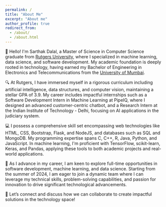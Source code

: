 ```yaml
---
permalink: /
title: "About Me"
excerpt: "About me"
author_profile: true
redirect_from: 
  - /about/
  - /about.html
---
```


👋 Hello! I'm Sarthak Dalal, a Master of Science in Computer Science graduate from [Rutgers University]((https://www.rutgers.edu/)), where I specialized in machine learning, data science, and software development. My academic foundation is deeply rooted in technology, having earned my Bachelor of Engineering in Electronics and Telecommunications from the [University of Mumbai]((https://mu.ac.in/)).

🔍 At Rutgers, I have immersed myself in a rigorous curriculum including artificial intelligence, data structures, and computer vision, maintaining a stellar GPA of 3.9. My career includes impactful internships such as a Software Development Intern in Machine Learning at PipeIQ, where I designed an advanced customer-centric chatbot, and a Research Intern at the Indian Institute of Technology - Delhi, focusing on AI applications in the judiciary system.

💻 I possess a comprehensive skill set encompassing web technologies like HTML, CSS, Bootstrap, Flask, and NodeJS, and databases such as SQL and MongoDB. My programming expertise spans C, C++, R, Java, Python, and JavaScript. In machine learning, I'm proficient with TensorFlow, scikit-learn, Keras, and Pandas, applying these tools to both academic projects and real-world applications.

🚀 As I advance in my career, I am keen to explore full-time opportunities in software development, machine learning, and data science. Starting from the summer of 2024, I am eager to join a dynamic team where I can leverage my technical skills, problem-solving capabilities, and passion for innovation to drive significant technological advancements.

🔗 Let’s connect and discuss how we can collaborate to create impactful solutions in the technology space!
